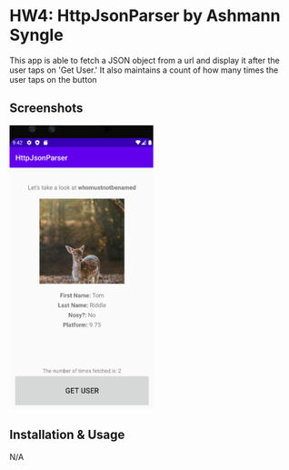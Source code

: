 # HW4: HttpJsonParser by Ashmann Syngle

This app is able to fetch a JSON object from a url and display it after the user taps on 'Get User.' It also maintains a count of how many times the user taps on the button

## Screenshots
<img src="./screenshot1.png" alt="Screenshot of home screen" height="500" />


## Installation & Usage
N/A 